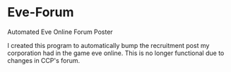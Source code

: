 # Eve-Forum
Automated Eve Online Forum Poster

I created this program to automatically bump the recruitment post my corporation had in the game eve online. This is no longer functional due to changes in CCP's forum. 
